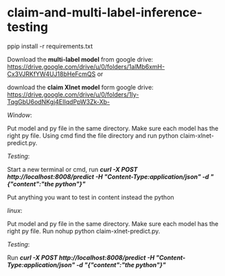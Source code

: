 # claim-and-multi-label-inference-testing

ppip install -r requirements.txt

Download the **multi-label model** from google drive: https://drive.google.com/drive/u/0/folders/1alMb6xmH-Cx3VJRKfYW4UJ18bHeFcmQS  or 

download the **claim Xlnet model** form google drive: https://drive.google.com/drive/u/0/folders/1Iy-TqgGbU6odNKgj4EIIqdPpW3Zk-Xb-

$Window$:

Put model and py file in the same directory. Make sure each model has the right py file. Using cmd find the file directory and run python claim-xlnet-predict.py.


$Testing$:

Start a new terminal or cmd, run
***curl -X POST http://localhost:8008/predict -H "Content-Type:application/json" -d "{\"content\":\"the python\"}"***

Put anything you want to test in content instead the python


$linux$:

Put model and py file in the same directory. Make sure each model has the right py file. Run nohup python claim-xlnet-predict.py.

$Testing$:

Run ***curl -X POST http://localhost:8008/predict -H "Content-Type:application/json" -d "{"content":"the python"}"***

